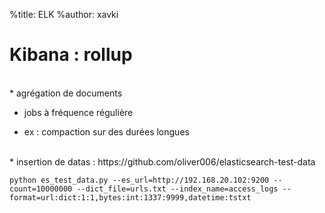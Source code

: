 %title: ELK
%author: xavki


# Kibana : rollup


<br>
* agrégation de documents

* jobs à fréquence régulière

* ex : compaction sur des durées longues


<br>
* insertion de datas : https://github.com/oliver006/elasticsearch-test-data

```
python es_test_data.py --es_url=http://192.168.20.102:9200 --count=10000000 --dict_file=urls.txt --index_name=access_logs --format=url:dict:1:1,bytes:int:1337:9999,datetime:tstxt
```

